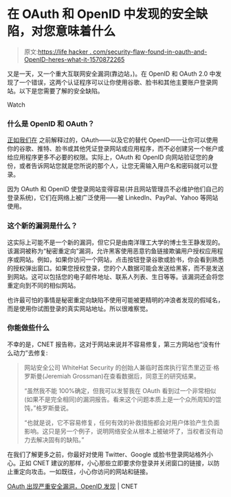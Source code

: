 # 在 OAuth 和 OpenID 中发现的安全缺陷，对您意味着什么

> 原文:[https://life hacker . com/security-flaw-found-in-oauth-and-OpenID-heres-what-it-1570872265](https://lifehacker.com/security-flaw-found-in-oauth-and-openid-heres-what-it-1570872265)

又是一天，又一个重大互联网安全漏洞(靠边站，)。在 OpenID 和 OAuth 2.0 中发现了一个错误，这两个认证程序可以让你使用谷歌、脸书和其他主要账户登录网站。以下是您需要了解的安全缺陷。

Watch

### 什么是 OpenID 和 OAuth？

[正如我们在](https://lifehacker.com/understanding-oauth-what-happens-when-you-log-into-a-s-5918086) 之前解释过的，OAuth——以及它的替代 OpenID——让你可以使用你的谷歌、推特、脸书或其他凭证登录网站或应用程序，而不必创建另一个帐户或给应用程序更多不必要的权限。实际上，OAuth 和 OpenID 向网站验证您的身份，或者告诉网站您就是您所说的那个人，让您无需输入用户名和密码就可以登录。

因为 OAuth 和 OpenID 使登录网站变得容易(并且网站管理员不必维护他们自己的登录系统)，它们在网络上被广泛使用——被 LinkedIn、PayPal、Yahoo 等网站使用。

### 这个新的漏洞是什么？

这实际上可能不是一个新的漏洞，但它只是由南洋理工大学的博士生王静发现的。该漏洞被称为“秘密重定向”漏洞，允许黑客使用恶意钓鱼链接欺骗用户授权应用程序或网站。例如，如果你访问一个网站，点击按钮登录谷歌或脸书，你会看到熟悉的授权弹出窗口。如果您授权登录，您的个人数据可能会发送给黑客，而不是发送到网站。这可以包括您的电子邮件地址、联系人列表、生日等等。该漏洞还会将您重定向到不同的相似网站。

也许最可怕的事情是秘密重定向缺陷不使用可能被更精明的冲浪者发现的假域名，而是使用你试图登录的真实网站地址。所以很难察觉。

### 你能做些什么

不幸的是，CNET 报告称，这对于网站来说并不容易修复，第三方网站也“没有什么动力”去修复:

> 网站安全公司 WhiteHat Security 的创始人兼临时首席执行官杰里迈亚·格罗斯曼(Jeremiah Grossman)在查看数据后，同意王的研究结果。
> 
> “虽然我不能 100%确定，但我可以发誓我在 OAuth 看到过一个非常相似(如果不是完全相同)的漏洞报告。看来这个问题本质上是一个众所周知的馄饨，”格罗斯曼说。
> 
> “也就是说，它不容易修复，任何有效的补救措施都会对用户体验产生负面影响。这只是另一个例子，说明网络安全从根本上被破坏了，当权者没有动力去解决固有的缺陷。”

在我们了解更多之前，你最好对使用 Twitter、Google 或脸书登录网站格外小心。正如 CNET 建议的那样，小心那些立即要求你登录并关闭窗口的链接，以防止重定向攻击。一如既往，小心你访问的网站和链接。

[OAuth 出现严重安全漏洞，OpenID 发现](http://www.cnet.com/news/serious-security-flaw-in-oauth-and-openid-discovered/) | CNET